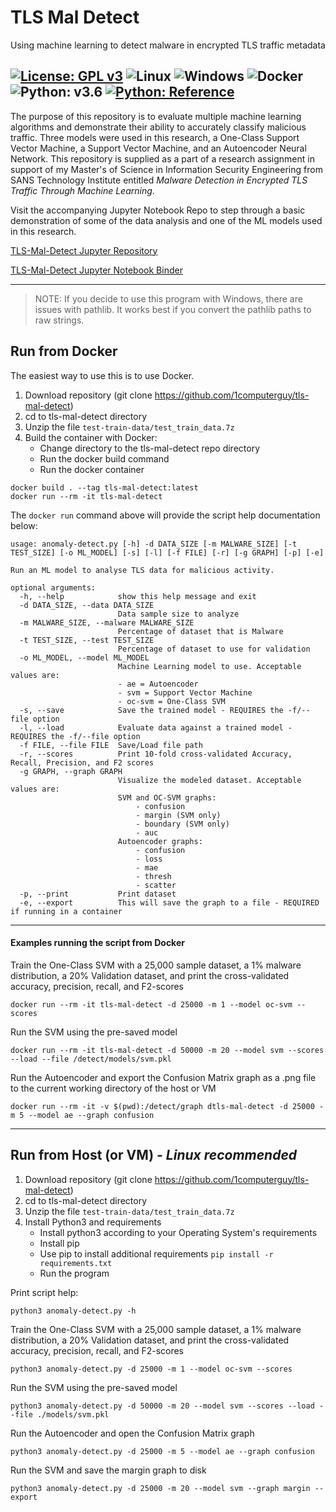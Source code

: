 # TLS Mal Detect
Using machine learning to detect malware in encrypted TLS traffic metadata

[![License: GPL v3](https://img.shields.io/badge/License-GPLv3-blue.svg)](https://www.gnu.org/licenses/gpl-3.0)
![Linux](https://img.shields.io/badge/Supports-Linux-green.svg)
![Windows](https://img.shields.io/badge/Supports-Windows-green.svg)
![Docker](https://img.shields.io/badge/Supports-Docker-red.svg)
![Python: v3.6](https://img.shields.io/badge/Python-3.6-blue.svg)
[![Python: Reference](https://img.shields.io/badge/Python-Reference-blue.svg)](https://docs.python.org/3.9/)
---

The purpose of this repository is to evaluate multiple machine learning algorithms and demonstrate their ability to accurately classify malicious traffic. Three models were used in this research, a One-Class Support Vector Machine, a Support Vector Machine, and an Autoencoder Neural Network. This repository is supplied as a part of a research assignment in support of my Master's of Science in Information Security Engineering from SANS Technology Institute entitled *Malware Detection in Encrypted TLS Traffic Through Machine Learning*.

Visit the accompanying Jupyter Notebook Repo to step through a basic demonstration of some of the data analysis and one of the ML models used in this research.

[TLS-Mal-Detect Jupyter Repository](https://github.com/1computerguy/tls-mal-detect-jupyter)

[TLS-Mal-Detect Jupyter Notebook Binder](https://notebooks.gesis.org/binder/v2/gh/1computerguy/tls-mal-detect-jupyter/HEAD?filepath=anomaly-detect.ipynb)

---

> NOTE: If you decide to use this program with Windows, there are issues with pathlib. It works best if you convert the pathlib paths to raw strings.

## Run from Docker

The easiest way to use this is to use Docker.
1. Download repository (git clone https://github.com/1computerguy/tls-mal-detect)
2. cd to tls-mal-detect directory
3. Unzip the file `test-train-data/test_train_data.7z`
4. Build the container with Docker:
    - Change directory to the tls-mal-detect repo directory
    - Run the docker build command
    - Run the docker container

```
docker build . --tag tls-mal-detect:latest
docker run --rm -it tls-mal-detect
```

The `docker run` command above will provide the script help documentation below:
```
usage: anomaly-detect.py [-h] -d DATA_SIZE [-m MALWARE_SIZE] [-t TEST_SIZE] [-o ML_MODEL] [-s] [-l] [-f FILE] [-r] [-g GRAPH] [-p] [-e]

Run an ML model to analyse TLS data for malicious activity.

optional arguments:
  -h, --help            show this help message and exit
  -d DATA_SIZE, --data DATA_SIZE
                        Data sample size to analyze
  -m MALWARE_SIZE, --malware MALWARE_SIZE
                        Percentage of dataset that is Malware
  -t TEST_SIZE, --test TEST_SIZE
                        Percentage of dataset to use for validation
  -o ML_MODEL, --model ML_MODEL
                        Machine Learning model to use. Acceptable values are:
                        - ae = Autoencoder
                        - svm = Support Vector Machine
                        - oc-svm = One-Class SVM
  -s, --save            Save the trained model - REQUIRES the -f/--file option
  -l, --load            Evaluate data against a trained model - REQUIRES the -f/--file option
  -f FILE, --file FILE  Save/Load file path
  -r, --scores          Print 10-fold cross-validated Accuracy, Recall, Precision, and F2 scores
  -g GRAPH, --graph GRAPH
                        Visualize the modeled dataset. Acceptable values are:
                        SVM and OC-SVM graphs:
                            - confusion
                            - margin (SVM only)
                            - boundary (SVM only)
                            - auc
                        Autoencoder graphs:
                            - confusion
                            - loss
                            - mae
                            - thresh
                            - scatter
  -p, --print           Print dataset
  -e, --export          This will save the graph to a file - REQUIRED if running in a container
```

---

#### Examples running the script from Docker


Train the One-Class SVM with a 25,000 sample dataset, a 1% malware distribution, a 20% Validation dataset, and print the cross-validated accuracy, precision, recall, and F2-scores

```
docker run --rm -it tls-mal-detect -d 25000 -m 1 --model oc-svm --scores
```

Run the SVM using the pre-saved model

```
docker run --rm -it tls-mal-detect -d 50000 -m 20 --model svm --scores --load --file /detect/models/svm.pkl
```

Run the Autoencoder and export the Confusion Matrix graph as a .png file to the current working directory of the host or VM

```
docker run --rm -it -v $(pwd):/detect/graph dtls-mal-detect -d 25000 -m 5 --model ae --graph confusion
```

---

## Run from Host (or VM) - *Linux recommended*
1. Download repository (git clone https://github.com/1computerguy/tls-mal-detect)
2. cd to tls-mal-detect directory
3. Unzip the file `test-train-data/test_train_data.7z`
4. Install Python3 and requirements
    - Install python3 according to your Operating System's requirements
    - Install pip
    - Use pip to install additional requirements `pip install -r requirements.txt`
    - Run the program

Print script help:

```
python3 anomaly-detect.py -h
```

Train the One-Class SVM with a 25,000 sample dataset, a 1% malware distribution, a 20% Validation dataset, and print the cross-validated accuracy, precision, recall, and F2-scores

```
python3 anomaly-detect.py -d 25000 -m 1 --model oc-svm --scores
```

Run the SVM using the pre-saved model

```
python3 anomaly-detect.py -d 50000 -m 20 --model svm --scores --load --file ./models/svm.pkl
```

Run the Autoencoder and open the Confusion Matrix graph

```
python3 anomaly-detect.py -d 25000 -m 5 --model ae --graph confusion
```

Run the SVM and save the margin graph to disk

```
python3 anomaly-detect.py -d 25000 -m 20 --model svm --graph margin --export
```
